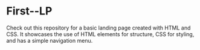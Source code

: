 # First--LP
Check out this repository for a basic landing page created with HTML and CSS. It showcases the use of HTML elements for structure, CSS for styling, and has a simple navigation menu.

